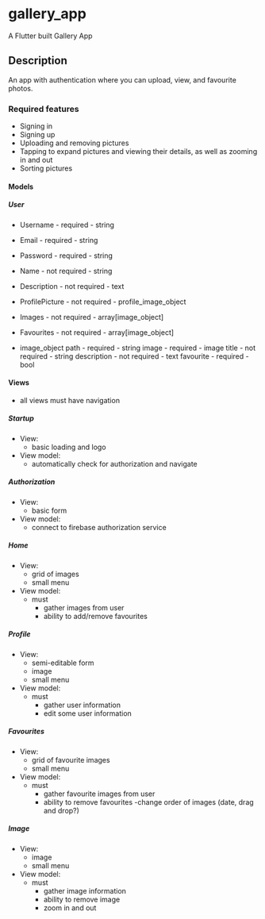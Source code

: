 # gallery_app

A Flutter built Gallery App

## Description

An app with authentication where you can upload, view, and favourite photos.

### Required features

- Signing in
- Signing up
- Uploading and removing pictures
- Tapping to expand pictures and viewing their details, as well as zooming in and out
- Sorting pictures

#### Models

##### User

- Username - required - string
- Email - required - string
- Password - required - string
- Name - not required - string
- Description - not required - text
- ProfilePicture - not required - profile_image_object
- Images - not required - array[image_object]
- Favourites - not required - array[image_object]

- image_object
  path - required - string
  image - required - image
  title - not required - string
  description - not required - text
  favourite - required - bool

#### Views

- all views must have navigation

##### Startup

- View:
  - basic loading and logo
- View model:
  - automatically check for authorization and navigate

##### Authorization

- View:
  - basic form
- View model:
  - connect to firebase authorization service

##### Home

- View:
  - grid of images
  - small menu
- View model:
  - must
    - gather images from user
    - ability to add/remove favourites

##### Profile

- View:
  - semi-editable form
  - image
  - small menu
- View model:
  - must
    - gather user information
    - edit some user information

##### Favourites

- View:
  - grid of favourite images
  - small menu
- View model:
  - must
    - gather favourite images from user
    - ability to remove favourites
      -change order of images (date, drag and drop?)

##### Image

- View:
  - image
  - small menu
- View model:
  - must
    - gather image information
    - ability to remove image
    - zoom in and out
